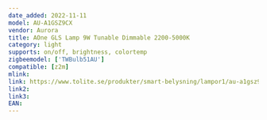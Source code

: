 ```yaml
---
date_added: 2022-11-11
model: AU-A1GSZ9CX
vendor: Aurora
title: AOne GLS Lamp 9W Tunable Dimmable 2200-5000K
category: light
supports: on/off, brightness, colortemp
zigbeemodel: ['TWBulb51AU']
compatible: [z2m]
mlink: 
link: https://www.tolite.se/produkter/smart-belysning/lampor1/au-a1gsz9cx
link2: 
link3: 
EAN: 
---
```

